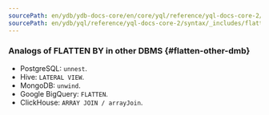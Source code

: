 ```yaml
---
sourcePath: en/ydb/ydb-docs-core/en/core/yql/reference/yql-docs-core-2/syntax/_includes/flatten/flatten_other_db.md
sourcePath: en/ydb/yql/reference/yql-docs-core-2/syntax/_includes/flatten/flatten_other_db.md
---
```

### Analogs of FLATTEN BY in other DBMS {#flatten-other-dmb}

* PostgreSQL: `unnest`.
* Hive: `LATERAL VIEW`.
* MongoDB: `unwind`.
* Google BigQuery: `FLATTEN`.
* ClickHouse: `ARRAY JOIN / arrayJoin`.
